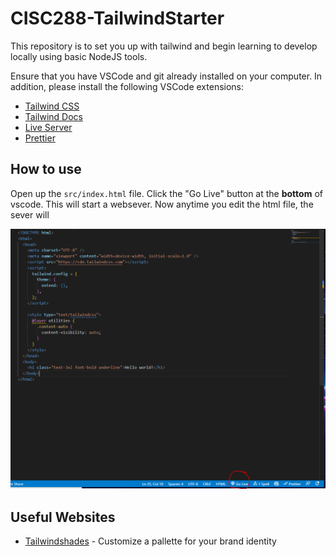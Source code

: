 # CISC288-TailwindStarter

This repository is to set you up with tailwind and begin learning to develop locally using basic NodeJS tools.

Ensure that you have VSCode and git already installed on your computer. In addition, please install the following VSCode extensions:

* [Tailwind CSS](https://marketplace.visualstudio.com/items?itemName=bradlc.vscode-tailwindcss)
* [Tailwind Docs](https://marketplace.visualstudio.com/items?itemName=austenc.tailwind-docs)
* [Live Server](https://marketplace.visualstudio.com/items?itemName=ritwickdey.LiveServer)
* [Prettier](https://marketplace.visualstudio.com/items?itemName=esbenp.prettier-vscode)

## How to use

Open up the `src/index.html` file.  Click the "Go Live" button at the **bottom** of vscode. This will start a websever. Now anytime you edit the html file, the sever will 


![Live Server](media/live-server.png)


## Useful Websites


* [Tailwindshades](https://www.tailwindshades.com/) - Customize a pallette for your brand identity
